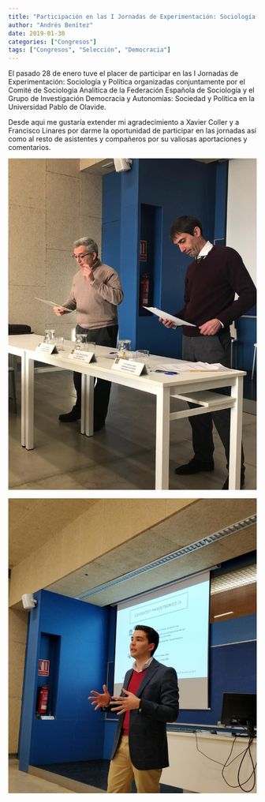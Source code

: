 ```yaml
---
title: "Participación en las I Jornadas de Experimentación: Sociología y Política"
author: "Andrés Benítez"
date: 2019-01-30
categories: ["Congresos"]
tags: ["Congresos", "Selección", "Democracia"]
---
```



El pasado 28 de enero tuve el placer de participar en las I Jornadas de Experimentación: Sociología y Política organizadas conjuntamente por el Comité de Sociología Analítica de la Federación Española de Sociología y el Grupo de Investigación Democracia y Autonomías: Sociedad y Política en la Universidad Pablo de Olavide.

Desde aqui me gustaría extender mi agradecimiento a Xavier Coller y a Francisco Linares por darme la oportunidad de participar en las jornadas así como al resto de asistentes y compañeros por su valiosas aportaciones y comentarios.

![png](./gallery/congresoa.png)

![png](./gallery/congresob.png)
  
